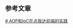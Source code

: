 
## 参考文章

[# AOP和IoC在点我达前端的实践](https://blog.5udou.cn/#/blog/detail/AOPHe-IoCZai-Dian-Wo-Da-Qian-Duan-De-Shi-Jian-62)


